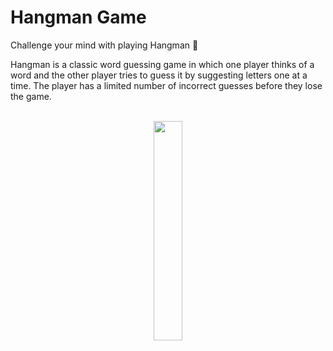 # Hangman Game
Challenge your mind with playing Hangman 💭

Hangman is a classic word guessing game in which one player thinks of a word and the other player tries to guess it by suggesting letters one at a time. The player has a limited number of incorrect guesses before they lose the game.

<div align="center">
  <br>
  <a rel="nofollow" href="https://thisiszahrasadeghi.github.io/git/">
    <img width="30%" src="https://github.com/thisiszahrasadeghi/Hangman-Game/assets/170200995/09bf9bc0-ec10-4e18-a0b1-e7362be06ddd")

  </a>
</div>
